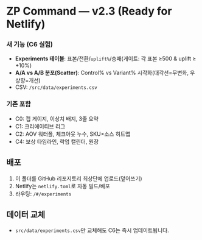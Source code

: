 
# ZP Command — v2.3 (Ready for Netlify)
### 새 기능 (C6 실험)
- **Experiments 테이블**: 표본/전환/`uplift%`/승패(게이트: 각 표본 ≥500 & uplift ≥ +10%)
- **A/A vs A/B 분포(Scatter)**: Control% vs Variant% 시각화(대각선=무변화, 우상향=개선)
- CSV: `/src/data/experiments.csv`

### 기존 포함
- C0: 캡 게이지, 이상치 배지, 3줄 요약
- C1: 크리에이티브 리그
- C2: AOV 워터폴, 체크아웃 누수, SKU×소스 히트맵
- C4: 보상 타임라인, 락업 캘린더, 원장

## 배포
1) 이 폴더를 GitHub 리포지토리 최상단에 업로드(덮어쓰기)
2) Netlify는 `netlify.toml`로 자동 빌드/배포
3) 라우팅: `/#/experiments`

## 데이터 교체
- `src/data/experiments.csv`만 교체해도 C6는 즉시 업데이트됩니다.
